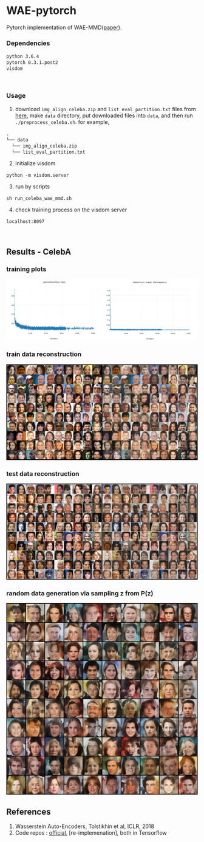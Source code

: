 # WAE-pytorch
Pytorch implementation of WAE-MMD([paper]).

### Dependencies
```
python 3.6.4
pytorch 0.3.1.post2
visdom
```
<br>

### Usage
1. download ```img_align_celeba.zip``` and ```list_eval_partition.txt``` files from [here], make ```data``` directory, put downloaded files into ```data```, and then run ```./preprocess_celeba.sh```. for example,
```
.
└── data
  └── img_align_celeba.zip
  └── list_eval_partition.txt
```
2. initialize visdom
```
python -m visdom.server
```
3. run by scripts
```
sh run_celeba_wae_mmd.sh
```
4. check training process on the visdom server
```
localhost:8097
```
<br>

## Results - CelebA
### training plots
![curves](misc/curves.png)
### train data reconstruction
![train_recon](misc/train_reconstruction.jpg)
### test data reconstruction
![test_recon](misc/test_reconstruction.jpg)
### random data generation via sampling z from P(z)
<p align="center">
<img src=misc/random_sample.jpg>
</p>

## References
1. Wasserstein Auto-Encoders, Tolstikhin et al, ICLR, 2018
2. Code repos : [official], [re-implemenation], both in Tensorflow

[here]: http://mmlab.ie.cuhk.edu.hk/projects/CelebA.html
[paper]: https://arxiv.org/abs/1711.01558
[official]: https://github.com/tolstikhin/wae
[re-implementation]: https://github.com/hiwonjoon/wae-wgan
